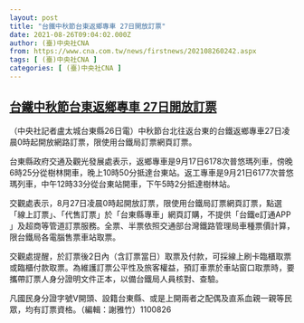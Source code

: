 ```yaml
---
layout: post
title: "台鐵中秋節台東返鄉專車 27日開放訂票"
date: 2021-08-26T09:04:02.000Z
author: (臺)中央社CNA
from: https://www.cna.com.tw/news/firstnews/202108260242.aspx
tags: [ (臺)中央社CNA ]
categories: [ (臺)中央社CNA ]
---
```

<!--1629968642000-->
[台鐵中秋節台東返鄉專車 27日開放訂票](https://www.cna.com.tw/news/firstnews/202108260242.aspx)
------

<div>
<div></div><div class="paragraph"><p>（中央社記者盧太城台東縣26日電）中秋節台北往返台東的台鐵返鄉專車27日凌晨0時起開放網路訂票，限使用台鐵局訂票網頁訂票。</p><p>台東縣政府交通及觀光發展處表示，返鄉專車是9月17日6178次普悠瑪列車，傍晚6時25分從樹林開車，晚上10時50分抵達台東站。返工專車是9月21日6177次普悠瑪列車，中午12時33分從台東站開車，下午5時2分抵達樹林站。</p><p>交觀處表示，8月27日凌晨0時起開放訂票，限使用台鐵局訂票網頁訂票，點選「線上訂票」、「代售訂票」於「台東縣專車」網頁訂購，不提供「台鐵e訂通APP 」及超商等管道訂票服務。全票、半票依照交通部台灣鐵路管理局車種票價計算，限台鐵局各電腦售票車站取票。</p><p>交觀處提醒，於訂票後2日內（含訂票當日）取票及付款，可採線上刷卡臨櫃取票或臨櫃付款取票。為維護訂票公平性及旅客權益，預訂車票於車站窗口取票時，要攜帶訂票人身分證明文件正本，以備台鐵局人員核對、查驗。</p><p>凡國民身分證字號V開頭、設籍台東縣、或是上開兩者之配偶及直系血親一親等民眾，均有訂票資格。（編輯：謝雅竹）1100826</p></div>
</div>
